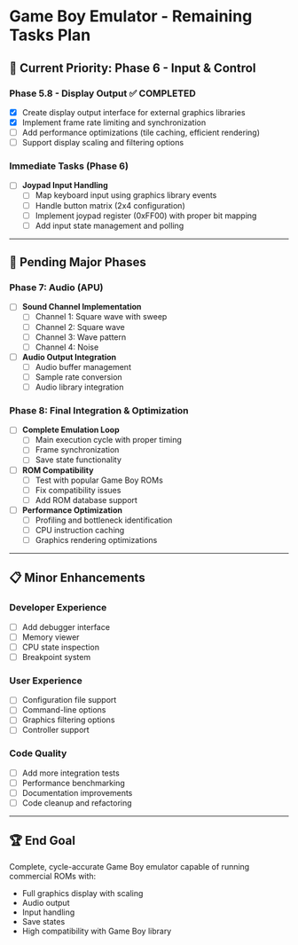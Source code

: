 # Game Boy Emulator - Remaining Tasks Plan

## 🎯 **Current Priority: Phase 6 - Input & Control**

### Phase 5.8 - Display Output ✅ COMPLETED
- [x] Create display output interface for external graphics libraries
- [x] Implement frame rate limiting and synchronization  
- [ ] Add performance optimizations (tile caching, efficient rendering)
- [ ] Support display scaling and filtering options

### Immediate Tasks (Phase 6)
- [ ] **Joypad Input Handling**
  - [ ] Map keyboard input using graphics library events
  - [ ] Handle button matrix (2x4 configuration)
  - [ ] Implement joypad register (0xFF00) with proper bit mapping
  - [ ] Add input state management and polling

---

## 🔄 **Pending Major Phases**


### Phase 7: Audio (APU) 
- [ ] **Sound Channel Implementation**
  - [ ] Channel 1: Square wave with sweep
  - [ ] Channel 2: Square wave  
  - [ ] Channel 3: Wave pattern
  - [ ] Channel 4: Noise
- [ ] **Audio Output Integration**
  - [ ] Audio buffer management
  - [ ] Sample rate conversion
  - [ ] Audio library integration

### Phase 8: Final Integration & Optimization
- [ ] **Complete Emulation Loop**
  - [ ] Main execution cycle with proper timing
  - [ ] Frame synchronization
  - [ ] Save state functionality
- [ ] **ROM Compatibility**
  - [ ] Test with popular Game Boy ROMs
  - [ ] Fix compatibility issues
  - [ ] Add ROM database support
- [ ] **Performance Optimization**  
  - [ ] Profiling and bottleneck identification
  - [ ] CPU instruction caching
  - [ ] Graphics rendering optimizations

---

## 📋 **Minor Enhancements**

### Developer Experience
- [ ] Add debugger interface
- [ ] Memory viewer
- [ ] CPU state inspection
- [ ] Breakpoint system

### User Experience  
- [ ] Configuration file support
- [ ] Command-line options
- [ ] Graphics filtering options
- [ ] Controller support

### Code Quality
- [ ] Add more integration tests
- [ ] Performance benchmarking
- [ ] Documentation improvements
- [ ] Code cleanup and refactoring

---

## 🏆 **End Goal**
Complete, cycle-accurate Game Boy emulator capable of running commercial ROMs with:
- Full graphics display with scaling
- Audio output  
- Input handling
- Save states
- High compatibility with Game Boy library